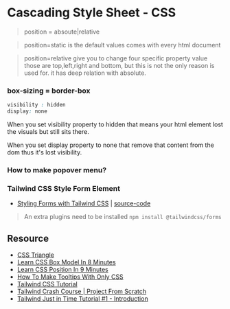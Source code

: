 # Cascading Style Sheet - CSS


> position = absoute|relative

> position=static is the default values comes with every html document

> position=relative give you to change four specific property value those are top,left,right and bottom, but this is not the only reason is used for.
it has deep relation with absolute.


### box-sizing = border-box

```css
visibility : hidden
display: none
```

When you set visibility property to hidden that means your html element lost the visuals but still sits there.

When you set display property to none that remove that content from the dom thus it's lost visibility.

### How to make popover menu?


### Tailwind CSS Style Form Element
* [Styling Forms with Tailwind CSS](https://www.youtube.com/watch?v=pONeWAzDsQg) | [source-code](https://play.tailwindcss.com/oOpq1MifsS)

> An extra plugins need to be installed `npm install @tailwindcss/forms`

## Resource
* [CSS Triangle](https://css-tricks.com/snippets/css/css-triangle)
* [Learn CSS Box Model In 8 Minutes](https://www.youtube.com/watch?v=rIO5326FgPE)
* [Learn CSS Position In 9 Minutes](https://www.youtube.com/watch?v=jx5jmI0UlXU)
* [How To Make Tooltips With Only CSS](https://www.youtube.com/watch?v=ujlpzTyJp-M)
* [Tailwind CSS Tutorial](https://www.youtube.com/watch?v=bxmDnn7lrnk&list=PL4cUxeGkcC9gpXORlEHjc5bgnIi5HEGhw)
* [Tailwind Crash Course | Project From Scratch](https://www.youtube.com/watch?v=dFgzHOX84xQ)
* [Tailwind Just in Time Tutorial #1 - Introduction](https://www.youtube.com/watch?v=aQS7kaje-24&list=PL4cUxeGkcC9ht1OMQPhBVKAb2dVLhg-MJ)
